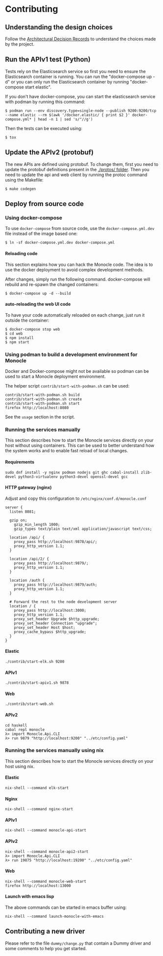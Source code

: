 # Contributing

## Understanding the design choices

Follow the [Architectural Decision Records](doc/adr/index.md) to
understand the choices made by the project.

## Run the APIv1 test (Python)

Tests rely on the Elasticsearch service so first you need to ensure the Elasticsearch container is running.
You can run the "docker-compose up -d" or you can only run the Elasticsearch container by running "docker-compose start elastic".

If you don't have docker-compose, you can start the elasticsearch service with podman by running this command:

```ShellSession
$ podman run --env discovery.type=single-node --publish 9200:9200/tcp --name elastic --rm $(awk '/docker.elastic/ { print $2 }' docker-compose.yml* | head -n 1 | sed 's/"//g')
```

Then the tests can be executed using:

```ShellSession
$ tox
```

## Update the APIv2 (protobuf)

The new APIs are defined using protobuf. To change them, first you need to update the
protobuf definitions present in the [./protos/ folder](./protos). Then you need to update
the api and web client by running the protoc command using the Makefile:

```ShellSession
$ make codegen
```

## Deploy from source code

### Using docker-compose

To use `docker-compose` from source code, use the
`docker-compose.yml.dev` file instead of the image based one:

```ShellSession
$ ln -sf docker-compose.yml.dev docker-compose.yml
```

#### Reloading code

This section explains how you can hack the Monocle code. The idea is to use
the docker deployment to avoid complex development methods.

After changes, simply run the following command. docker-compose will
rebuild and re-spawn the changed containers:

```ShellSession
$ docker-compose up -d --build
```

#### auto-reloading the web UI code

To have your code automatically reloaded on each change, just run it
outside the container:

```ShellSession
$ docker-compose stop web
$ cd web
$ npm install
$ npm start
```

### Using podman to build a development environment for Monocle

Docker and Docker-compose might not be available so podman can
be used to start a Monocle deployment environment.

The helper script `contrib/start-with-podman.sh` can be used:

```Shell
contrib/start-with-podman.sh build
contrib/start-with-podman.sh create
contrib/start-with-podman.sh start
firefox http://localhost:8080
```

See the `usage` section in the script.

### Running the services manually

This section describes how to start the Monocle services directly on your host without using containers.
This can be used to better understand how the system works and to enable fast reload of local changes.

#### Requirements

```ShellSession
sudo dnf install -y nginx podman nodejs git ghc cabal-install zlib-devel python3-virtualenv python3-devel openssl-devel gcc
```

#### HTTP gateway (nginx)

Adjust and copy this configuration to `/etc/nginx/conf.d/monocle.conf`

```
server {
  listen 8081;

  gzip on;
    gzip_min_length 1000;
    gzip_types text/plain text/xml application/javascript text/css;

  location /api/ {
    proxy_pass http://localhost:9878/api/;
    proxy_http_version 1.1;
  }

  location /api/2/ {
    proxy_pass http://localhost:9879/;
    proxy_http_version 1.1;
  }

  location /auth {
    proxy_pass http://localhost:9879/auth;
    proxy_http_version 1.1;
  }

  # Forward the rest to the node development server
  location / {
    proxy_pass http://localhost:3000;
    proxy_http_version 1.1;
    proxy_set_header Upgrade $http_upgrade;
    proxy_set_header Connection "upgrade";
    proxy_set_header Host $host;
    proxy_cache_bypass $http_upgrade;
  }
}
```

#### Elastic

```ShellSession
./contrib/start-elk.sh 9200
```

#### APIv1

```ShellSession
./contrib/start-apiv1.sh 9878
```

#### Web

```ShellSession
./contrib/start-web.sh
```

#### APIv2

```ShellSession
cd haskell
cabal repl monocle
λ> import Monocle.Api.CLI
λ> run 9879 "http://localhost:9200" "../etc/config.yaml"
```

### Running the services manually using nix

This section describes how to start the Monocle services directly on your host using nix.

#### Elastic

```ShellSession
nix-shell --command elk-start
```

#### Nginx

```ShellSession
nix-shell --command nginx-start
```

#### APIv1

```ShellSession
nix-shell --command monocle-api-start
```

#### APIv2

```ShellSession
nix-shell --command monocle-api2-start
λ> import Monocle.Api.CLI
λ> run 19875 "http://localhost:19200" "../etc/config.yaml"
```

#### Web

```ShellSession
nix-shell --command monocle-web-start
firefox http://localhost:13000
```

#### Launch with emacs lisp

The above commands can be started in emacs buffer using:

```ShellSession
nix-shell --command launch-monocle-with-emacs
```

## Contributing a new driver

Please refer to the file `dummy/change.py` that contain a Dummy driver and
some comments to help you get started.
